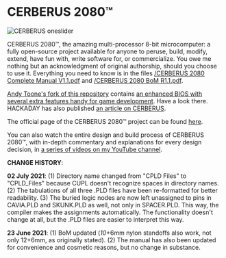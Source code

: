 # CERBERUS 2080™

![CERBERUS oneslider](https://user-images.githubusercontent.com/69539226/116828792-43c4fe00-aba1-11eb-82e9-53359ee5c066.png)

CERBERUS 2080™, the amazing multi-processor 8-bit microcomputer: a fully open-source project available for anyone to peruse, build, modify, extend, have fun with, write software for, or commercialize. You owe me nothing but an acknowledgment of original authorship, should you choose to use it.
Everything you need to know is in the files <a href="https://github.com/TheByteAttic/CERBERUS2080/blob/main/CERBERUS%202080%20Complete%20Manual%20V1.15.pdf">/CERBERUS 2080 Complete Manual V1.1.pdf</a> and <a href="https://github.com/TheByteAttic/CERBERUS2080/blob/main/CERBERUS%202080%20BoM%20R1.1.pdf">/CERBERUS 2080 BoM R1.1.pdf</a>.

<a href="https://github.com/atoone/CERBERUS2080">Andy Toone's fork of this repository</a> contains <a href="https://github.com/atoone/CERBERUS2080/tree/main/CAT">an enhanced BIOS with several extra features handy for game development</a>. Have a look there. HACKADAY has also published <a href="https://hackaday.com/2021/06/08/cerberus-2080-three-headed-retro-computing-project/">an article on CERBERUS</a>.

The official page of the CERBERUS 2080™ project can be found <a href="https://www.thebyteattic.com/p/cerberus-2080.html?view=magazine">here</a>.

You can also watch the entire design and build process of CERBERUS 2080™, with in-depth commentary and explanations for every design decision, in <a href="https://www.youtube.com/watch?v=1ASspLiE39g&list=PLDf2uklC__d2DAXmF9XuOq_-uNc2M9ITd&ab_channel=TheByteAttic">a series of videos on my YouTube channel</a>.
<p><p>
<B>CHANGE HISTORY</b>:<p>
<b>02 July 2021</b>: (1) Directory name changed from "CPLD Files" to "CPLD_Files" because CUPL doesn't recognize spaces in directory names. (2) The tabulations of all three .PLD files have been re-formatted for better readability. (3) The buried logic nodes are now left unassigned to pins in CAVIA.PLD and SKUNK.PLD as well, not only in SPACER.PLD. This way, the compiler makes the assignments automatically. The functionality doesn't change at all, but the .PLD files are easier to interpret this way.
<P>
<b>23 June 2021</b>: (1) BoM updated (<i>10</i>+6mm nylon standoffs also work, not only 12+6mm, as originally stated). (2) The manual has also been updated for convenience and cosmetic reasons, but no change in substance.

